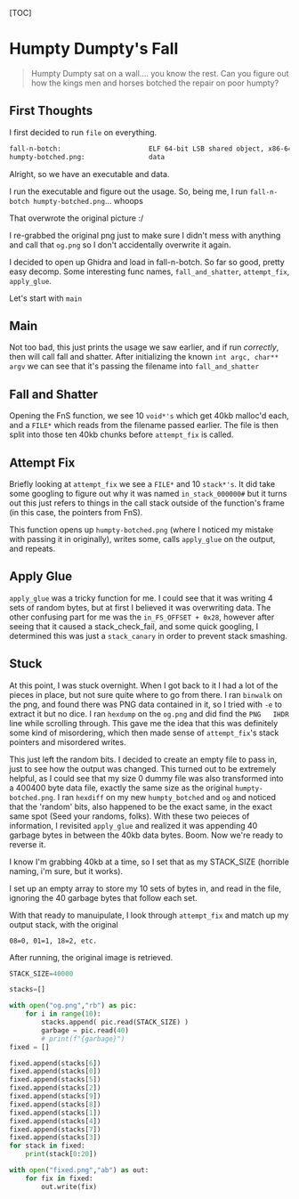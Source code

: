 [TOC]

# Humpty Dumpty's Fall

> Humpty Dumpty sat on a wall.... you know the rest. Can you figure out how the kings men and horses botched the repair on poor humpty?

## First Thoughts

I first decided to run `file` on everything.

```sh
fall-n-botch:                      ELF 64-bit LSB shared object, x86-64, version 1 (SYSV), dynamically linked, interpreter /lib64/ld-linux-x86-64.so.2, BuildID[sha1]=a91f0e61479374b48973ceb0f165373e4aaea16d, for GNU/Linux 3.2.0, not stripped
humpty-botched.png:                data
```

Alright, so we have an executable and data.

I run the executable and figure out the usage. So, being me, I run `fall-n-botch humpty-botched.png`... whoops

That overwrote the original picture :/

I re-grabbed the original png just to make sure I didn't mess with anything and call that `og.png` so I don't accidentally overwrite it again.

I decided to open up Ghidra and load in fall-n-botch. So far so good, pretty easy decomp. 
Some interesting func names, `fall_and_shatter`, `attempt_fix`, `apply_glue`.

Let's start with `main`


## Main
Not too bad, this just prints the usage we saw earlier, and if run *correctly*, then will call fall and shatter. After initializing the known `int argc, char** argv` we can see that it's passing the filename into `fall_and_shatter`

## Fall and Shatter

Opening the FnS function, we see 10 `void*'s` which get 40kb malloc'd each, and a `FILE*` which reads from the filename passed earlier. The file is then split into those ten 40kb chunks before `attempt_fix` is called.

## Attempt Fix

Briefly looking at `attempt_fix` we see a `FILE*` and 10 `stack*'s`. It did take some googling to figure out why it was named `in_stack_000000#` but it turns out this just refers to things in the call stack outside of the function's frame (in this case, the pointers from FnS).

This function opens up `humpty-botched.png` (where I noticed my mistake with passing it in originally), writes some, calls `apply_glue` on the output, and repeats. 

## Apply Glue

`apply_glue` was a tricky function for me. I could see that it was writing 4 sets of random bytes, but at first I believed it was overwriting data. The other confusing part for me was the `in_FS_OFFSET + 0x28`, however after seeing that it caused a stack_check_fail, and some quick googling, I determined this was just a `stack_canary` in order to prevent stack smashing.

## Stuck

At this point, I was stuck overnight. When I got back to it I had a lot of the pieces in place, but not sure quite where to go from there. I ran `binwalk` on the png, and found there was PNG data contained in it, so I tried with `-e` to extract it but no dice. I ran `hexdump` on the `og.png` and did find the `PNG   IHDR` line while scrolling through. This gave me the idea that this was definitely some kind of misordering, which then made sense of `attempt_fix`'s stack pointers and misordered writes. 

This just left the random bits. I decided to create an empty file to pass in, just to see how the output was changed. This turned out to be extremely helpful, as I could see that my size 0 dummy file was also transformed into a 400400 byte data file, exactly the same size as the original `humpty-botched.png`. I ran `hexdiff` on my new `humpty_botched` and `og` and noticed that the 'random' bits, also happened to be the exact same, in the exact same spot (Seed your randoms, folks). With these two peieces of information, I revisited `apply_glue` and realized it was appending 40 garbage bytes in between the 40kb data bytes. Boom. Now we're ready to reverse it.

I know I'm grabbing 40kb at a time, so I set that as my STACK_SIZE (horrible naming, i'm sure, but it works).

I set up an empty array to store my 10 sets of bytes in, and read in the file, ignoring the 40 garbage bytes that follow each set.

With that ready to manuipulate, I look through `attempt_fix` and match up my output stack, with the original

`08=0, 01=1, 18=2, etc.`

After running, the original image is retrieved. 

```py
STACK_SIZE=40000

stacks=[]

with open("og.png","rb") as pic:
    for i in range(10):
        stacks.append( pic.read(STACK_SIZE) )
        garbage = pic.read(40)
        # print(f"{garbage}")
fixed = []

fixed.append(stacks[6])
fixed.append(stacks[0])
fixed.append(stacks[5])
fixed.append(stacks[2])
fixed.append(stacks[9])
fixed.append(stacks[8])
fixed.append(stacks[1])
fixed.append(stacks[4])
fixed.append(stacks[7])
fixed.append(stacks[3])
for stack in fixed:
    print(stack[0:20])

with open("fixed.png","ab") as out:
    for fix in fixed:
        out.write(fix)
```
